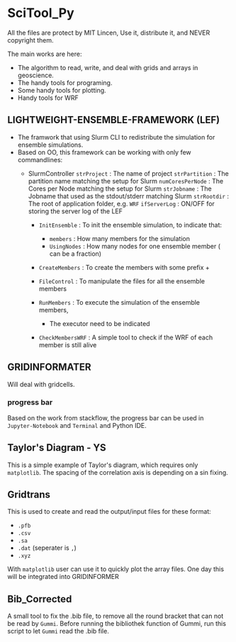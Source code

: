 SciTool_Py
==========

All the files are protect by MIT Lincen, Use it, distribute it, and NEVER copyright them. 

The main works are here: 

+ The algorithm to read, write, and deal with grids and arrays in geoscience. 
+ The handy tools for programing.
+ Some handy tools for plotting. 
+ Handy tools for WRF


## LIGHTWEIGHT-ENSEMBLE-FRAMEWORK (LEF)

+ The framwork that using Slurm CLI to redistribute the simulation for 
  ensemble simulations. 
+ Based on OO, this framework can be working with only few commandlines:
    + SlurmController
        `strProject`      : The name of project
        `strPartition`    : The partition name matching the setup for Slurm
        `numCoresPerNode` : The Cores per Node matching the setup for Slurm
        `strJobname`      : The Jobname that used as the stdout/stderr matching Slurm
        `strRootdir`      : The root of application folder, e.g. `WRF`
        `ifServerLog`     : ON/OFF for storing the server log of the LEF

        + `InitEnsemble`  : To init the ensemble simulation, to indicate that:
            + `members`     : How many members for the simulation
            + `UsingNodes`  : How many nodes for one ensemble member ( can be a fraction)

        + `CreateMembers` : To create the members with some prefix
            + 

        + `FileControl`   : To manipulate the files for all the ensemble members

        + `RunMembers`    : To execute the simulation of the ensemble members, 
            + The executor need to be indicated

        + `CheckMembersWRF` : A simple tool to check if the WRF of each member is still alive

## GRIDINFORMATER 

Will deal with gridcells. 

### progress bar ###
Based on the work from stackflow, the progress bar can be used in `Jupyter-Notebook` and `Terminal` and Python IDE. 

## Taylor's Diagram - YS

This is a simple example of Taylor's diagram, which requires only `matplotlib`. 
The spacing of the correlation axis is depending on a sin fixing. 

## Gridtrans

This is used to create and read the output/input files for these format:

- `.pfb`
- `.csv`
- `.sa`
- `.dat`  (seperater is `,`)
- `.xyz`

With `matplotlib` user can use it to quickly plot the array files. 
One day this will be integrated into GRIDINFORMER

## Bib_Corrected

A small tool to fix the .bib file, to remove all the round bracket that can not be read by `Gummi`. 
Before running the bibliothek function of Gummi, run this script to let `Gummi` read the .bib file. 


